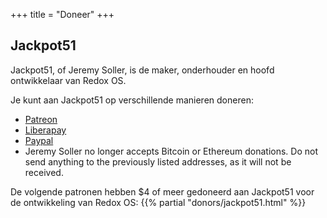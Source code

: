 +++
title = "Doneer"
+++

## Jackpot51

Jackpot51, of Jeremy Soller, is de maker, onderhouder en hoofd ontwikkelaar van Redox OS.

Je kunt aan Jackpot51 op verschillende manieren doneren:

- [Patreon](https://www.patreon.com/redox_os)
- [Liberapay](https://liberapay.com/redox_os)
- [Paypal](https://www.paypal.me/redoxos)
- Jeremy Soller no longer accepts Bitcoin or Ethereum donations. Do not send
  anything to the previously listed addresses, as it will not be received.

De volgende patronen hebben $4 of meer gedoneerd aan Jackpot51 voor de ontwikkeling van Redox OS:
{{% partial "donors/jackpot51.html" %}}
